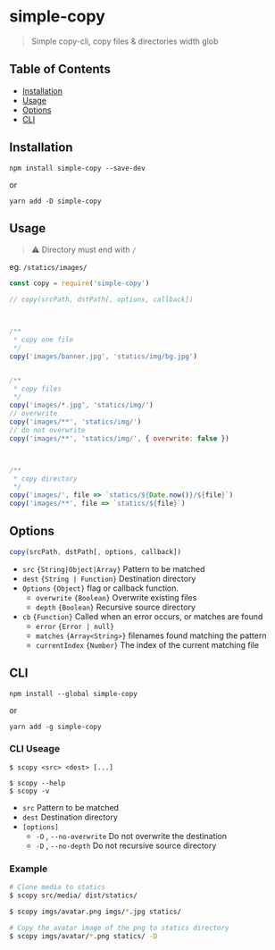 # simple-copy

> Simple copy-cli, copy files & directories width glob



## Table of Contents

- [Installation](#Installation)
- [Usage](#Usage)
- [Options](#Options)
- [CLI](#CLI)




## Installation

```
npm install simple-copy --save-dev
```

or

```
yarn add -D simple-copy
```



## Usage

> ⚠️  Directory must end with `/` 

eg. `/statics/images/`

```js
const copy = require('simple-copy')

// copy(srcPath, dstPath[, options, callback])



/**
 * copy one file
 */
copy('images/banner.jpg', 'statics/img/bg.jpg')


/**
 * copy files
 */
copy('images/*.jpg', 'statics/img/')
// overwrite
copy('images/**', 'statics/img/')
// do not overwrite
copy('images/**', 'statics/img/', { overwrite: false })



/**
 * copy directory
 */
copy('images/', file => `statics/${Date.now()}/${file}`)
copy('images/**', file => `statics/${file}`)

```



## Options

```js
copy(srcPath, dstPath[, options, callback])
```

- `src` `{String|Object|Array}` Pattern to be matched
- `dest` `{String | Function}` Destination directory
- `Options` `{Object}` flag or callback function.
  - `overwrite` `{Boolean}`  Overwrite existing files
  - `depth` `{Boolean}`  Recursive source directory
- `cb` `{Function}` Called when an error occurs, or matches are found
  - `error` `{Error | null}`
  - `matches` `{Array<String>}` filenames found matching the pattern
  - `currentIndex` `{Number}` The index of the current matching file




## CLI


```
npm install --global simple-copy
```

or  

```
yarn add -g simple-copy
```


### CLI Useage

```
$ scopy <src> <dest> [...]

$ scopy --help
$ scopy -v
```

- `src`  Pattern to be matched
- `dest`  Destination directory
- `[options]`
  - `-O` , `--no-overwrite`  Do not overwrite the destination 
  - `-D` , `--no-depth`  Do not recursive source directory 



### Example

```bash
# Clone media to statics
$ scopy src/media/ dist/statics/

$ scopy imgs/avatar.png imgs/*.jpg statics/

# Copy the avatar image of the png to statics directory
$ scopy imgs/avatar/*.png statics/ -D

```

